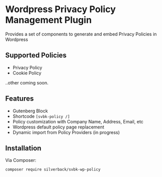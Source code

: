 # Wordpress Privacy Policy Management Plugin

Provides a set of components to generate and embed Privacy Policies in Wordpress

## Supported Policies
* Privacy Policy
* Cookie Policy

..other coming soon.

## Features
* Gutenberg Block
* Shortcode `[svbk-policy /]`
* Policy customization with Company Name, Address, Email, etc
* Wordpress default policy page replacement
* Dynamic import from Policy Providers (in progress)

## Installation

Via Composer:

```bash
composer require silverback/svbk-wp-policy
```